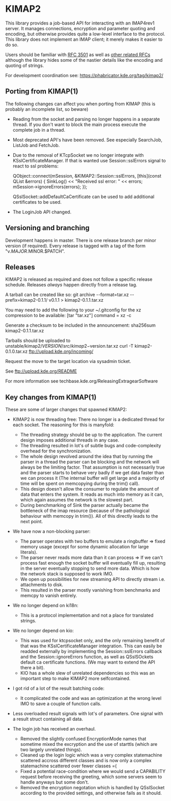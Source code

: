 # KIMAP2 #

This library provides a job-based API for interacting with an IMAP4rev1 server.
It manages connections, encryption and parameter quoting and encoding, but
otherwise provides quite a low-level interface to the protocol.  This library
does not implement an IMAP client; it merely makes it easier to do so.

Users should be familiar with [RFC 3501](http://www.apps.ietf.org/rfc/rfc3501.html "IMAP 4rev1")
as well as [other related RFCs](http://www.iana.org/assignments/imap4-capabilities)
although the library hides some of the nastier details like the encoding and quoting of
strings.

For development coordination see: https://phabricator.kde.org/tag/kimap2/

## Porting from KIMAP(1) ##
The following changes can affect you when porting from KIMAP (this is probably an incomplete list, so beware)
* Reading from the socket and parsing no longer happens in a separate thread. If you don't want to block the main process execute the complete job in a thread. 
* Most deprecated API's have been removed. See especially SearchJob, ListJob and FetchJob.
* Due to the removal of KTcpSocket we no longer integrate with KSslCertificateManager. If that is wanted use Session::sslErrors signal to react to ssl problems:

    QObject::connect(mSession, &KIMAP2::Session::sslErrors, [this](const QList<QSslError> &errors) {
        SinkLog() << "Received ssl error: " << errors;
        mSession->ignoreErrors(errors);
    });

    QSslSocket::addDefaultCaCertificate can be used to add additional certificates to be used.

* The LoginJob API changed.

## Versioning and branching ##
Development happens in master. There is one release branch per minor version (if required).
Every release is tagged with a tag of the form "v.$MAJOR.$MINOR.$PATCH".

## Releases ##
KIMAP2 is released as required and does not follow a specific release schedule.
Releases *always* happen directly from a release tag.

A tarball can be created like so:
    git archive --format=tar.xz --prefix=kimap2-0.1.1/ v0.1.1 > kimap2-0.1.1.tar.xz

You may need to add the following to your ~/.gitconfig for the xz compression to be available:
    [tar "tar.xz"]
        command = xz -c

Generate a checksum to be included in the announcement:
    sha256sum kimap2-0.1.1.tar.xz

Tarballs should be uploaded to unstable/kimap2/$VERSION/src/kimap2-$version.tar.xz
    curl -T kimap2-0.1.0.tar.xz ftp://upload.kde.org/incoming/

Request the move to the target location via sysadmin ticket.

See ftp://upload.kde.org/README

For more information see techbase.kde.org/ReleasingExtragearSoftware

## Key changes from KIMAP(1) ##

These are some of larger changes that spawned KIMAP2:

* KIMAP2 is now threading free:
There no longer is a dedicated thread for each socket. The reasoning for
this is manyfold:
    * The threading strategy should be up to the application. The
    current design imposes additional threads in any case.
    * The threading resulted in lot's of subtle bugs and code-complexity
    overhead for the synchronization.
    * The whole design revolved around the idea that by running the
    parser in a thread the parser can be blocking and the network will
    always be the limiting factor. That assumption is not necessarily
    true and the parser starts to behave very badly if we get data
    faster than we can process it (The internal buffer will get large
    and a majority of time will be spent on memcopying during the trim()
    call).
    * This design doesn't allow the consumer to regulate the amount of
    data that enters the system. It reads as much into memory as it can,
    which again assumes the network is the slowest part.
    * During benchmarking of Sink the parser actually became the
    bottleneck of the imap resource (because of the pathological
    behaviour with memcopy in trim()).
All of this directly leads to the next point.

* We have now a non-blocking parser:
    * The parser operates with two buffers to emulate a ringbuffer =>
    fixed memory usage (except for some dynamic allocation for large
    literals).
    * The parser never reads more data than it can process => If we
    can't process fast enough the socket buffer will eventually fill up,
    resulting in the server eventually stopping to send more data. Which
    is how the network stack is supposed to work IMO.
    * We open up possibilities for new streaming API to directly stream
    i.e. attachments to disk.
    * This resulted in the parser mostly vanishing from benchmarks and
    memcpy to vanish entirely.

* We no longer depend on ki18n:
    * This is a protocol implementation and not a place for translated
    strings.

* We no longer depend on kio:
    * This was used for ktcpsocket only, and the only remaining benefit
    of that was the KSslCertificateManager integration. This can easily
    be readded externally by implementing the Session::sslErrors
    callback and the Session::ignoreErrors function, as well as
    QSslSOckets default ca certificate functions. (We may want to extend
    the API there a bit).
    * KIO has a whole slew of unrelated dependencies so this was an
    important step to make KIMAP2 more selfcontained.

* I got rid of a lot of the result batching code:
    * It complicated the code and was an optimization at the wrong level
    IMO to save a couple of function calls.

* Less overloaded result signals with lot's of parameters. One signal
with a result struct containing all data.

* The login job has received an overhaul.
    * Removed the slightly confused EncryptionMode names that sometime
    mixed the excryption and the use of starttls (which are two largely
    unrelated things).
    * Cleaned up the login logic which was a very complex statemachine
    scattered accross different classes and is now only a complex
    statemachine scattered over fewer classes =(
    * Fixed a potential race-condition where we would send a CAPABILITY
    request before receiving the greeting, which some servers seem to
    handle anyways but some don't.
    * Removed the encryption negotation which is handled by QSslSocket
    according to the provided settings, and otherwise fails as it
    should.

